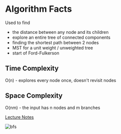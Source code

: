 # Algorithm Facts
Used to find 
- the distance between any node and its children
- explore an entire tree of connected components
- finding the shortest path between 2 nodes
- MST for a unit weight / unweighted tree
- start of Ford-Fulkerson

## Time Complexity
O(n) - explores every node once, doesn't revisit nodes

## Space Complexity
O(nm) - the input has n nodes and m branches

[Lecture Notes](https://drive.google.com/drive/u/0/folders/1SX_JY8SvdzaYirOjgwv2lqCO9N9XwgKw)

<img src="https://media.geeksforgeeks.org/wp-content/uploads/20240215173832/BFS_1tree.png" alt="bfs"/>